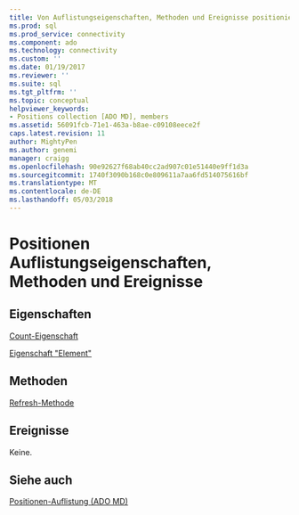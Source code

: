 ```yaml
---
title: Von Auflistungseigenschaften, Methoden und Ereignisse positioniert | Microsoft Docs
ms.prod: sql
ms.prod_service: connectivity
ms.component: ado
ms.technology: connectivity
ms.custom: ''
ms.date: 01/19/2017
ms.reviewer: ''
ms.suite: sql
ms.tgt_pltfrm: ''
ms.topic: conceptual
helpviewer_keywords:
- Positions collection [ADO MD], members
ms.assetid: 56091fcb-71e1-463a-b8ae-c09108eece2f
caps.latest.revision: 11
author: MightyPen
ms.author: genemi
manager: craigg
ms.openlocfilehash: 90e92627f68ab40cc2ad907c01e51440e9ff1d3a
ms.sourcegitcommit: 1740f3090b168c0e809611a7aa6fd514075616bf
ms.translationtype: MT
ms.contentlocale: de-DE
ms.lasthandoff: 05/03/2018
---
```

# <a name="positions-collection-properties-methods-and-events"></a>Positionen Auflistungseigenschaften, Methoden und Ereignisse
## <a name="properties"></a>Eigenschaften  
 [Count-Eigenschaft](../../../ado/reference/ado-api/count-property-ado.md)  
  
 [Eigenschaft "Element"](../../../ado/reference/ado-api/item-property-ado.md)  
  
## <a name="methods"></a>Methoden  
 [Refresh-Methode](../../../ado/reference/ado-api/refresh-method-ado.md)  
  
## <a name="events"></a>Ereignisse  
 Keine.  
  
## <a name="see-also"></a>Siehe auch  
 [Positionen-Auflistung (ADO MD)](../../../ado/reference/ado-md-api/positions-collection-ado-md.md)
